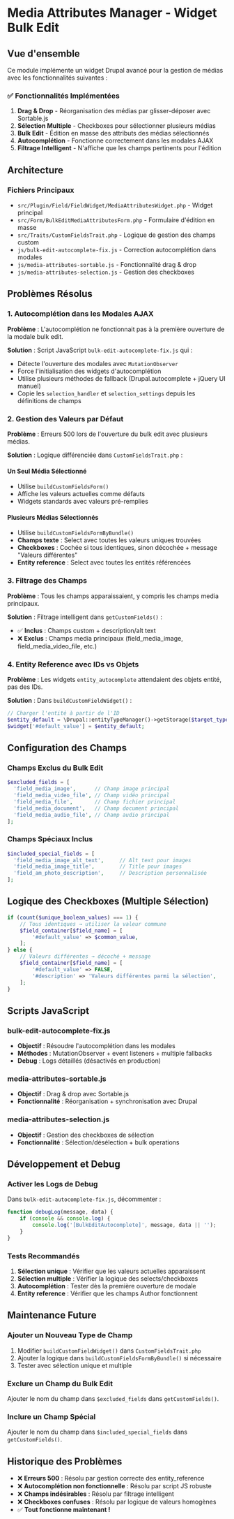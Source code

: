 # Media Attributes Manager - Widget Bulk Edit

## Vue d'ensemble

Ce module implémente un widget Drupal avancé pour la gestion de médias avec les fonctionnalités suivantes :

### ✅ Fonctionnalités Implémentées

1. **Drag & Drop** - Réorganisation des médias par glisser-déposer avec Sortable.js
2. **Sélection Multiple** - Checkboxes pour sélectionner plusieurs médias
3. **Bulk Edit** - Édition en masse des attributs des médias sélectionnés
4. **Autocomplétion** - Fonctionne correctement dans les modales AJAX
5. **Filtrage Intelligent** - N'affiche que les champs pertinents pour l'édition

## Architecture

### Fichiers Principaux

- `src/Plugin/Field/FieldWidget/MediaAttributesWidget.php` - Widget principal
- `src/Form/BulkEditMediaAttributesForm.php` - Formulaire d'édition en masse
- `src/Traits/CustomFieldsTrait.php` - Logique de gestion des champs custom
- `js/bulk-edit-autocomplete-fix.js` - Correction autocomplétion dans modales
- `js/media-attributes-sortable.js` - Fonctionnalité drag & drop
- `js/media-attributes-selection.js` - Gestion des checkboxes

## Problèmes Résolus

### 1. Autocomplétion dans les Modales AJAX
**Problème** : L'autocomplétion ne fonctionnait pas à la première ouverture de la modale bulk edit.

**Solution** : Script JavaScript `bulk-edit-autocomplete-fix.js` qui :
- Détecte l'ouverture des modales avec `MutationObserver`
- Force l'initialisation des widgets d'autocomplétion
- Utilise plusieurs méthodes de fallback (Drupal.autocomplete + jQuery UI manuel)
- Copie les `selection_handler` et `selection_settings` depuis les définitions de champs

### 2. Gestion des Valeurs par Défaut
**Problème** : Erreurs 500 lors de l'ouverture du bulk edit avec plusieurs médias.

**Solution** : Logique différenciée dans `CustomFieldsTrait.php` :

#### Un Seul Média Sélectionné
- Utilise `buildCustomFieldsForm()` 
- Affiche les valeurs actuelles comme défauts
- Widgets standards avec valeurs pré-remplies

#### Plusieurs Médias Sélectionnés  
- Utilise `buildCustomFieldsFormByBundle()`
- **Champs texte** : Select avec toutes les valeurs uniques trouvées
- **Checkboxes** : Cochée si tous identiques, sinon décochée + message "Valeurs différentes"
- **Entity reference** : Select avec toutes les entités référencées

### 3. Filtrage des Champs
**Problème** : Tous les champs apparaissaient, y compris les champs media principaux.

**Solution** : Filtrage intelligent dans `getCustomFields()` :
- ✅ **Inclus** : Champs custom + description/alt text
- ❌ **Exclus** : Champs media principaux (field_media_image, field_media_video_file, etc.)

### 4. Entity Reference avec IDs vs Objets
**Problème** : Les widgets `entity_autocomplete` attendaient des objets entité, pas des IDs.

**Solution** : Dans `buildCustomFieldWidget()` :
```php
// Charger l'entité à partir de l'ID
$entity_default = \Drupal::entityTypeManager()->getStorage($target_type)->load($default_value);
$widget['#default_value'] = $entity_default;
```

## Configuration des Champs

### Champs Exclus du Bulk Edit
```php
$excluded_fields = [
  'field_media_image',      // Champ image principal
  'field_media_video_file', // Champ vidéo principal  
  'field_media_file',       // Champ fichier principal
  'field_media_document',   // Champ document principal
  'field_media_audio_file', // Champ audio principal
];
```

### Champs Spéciaux Inclus
```php
$included_special_fields = [
  'field_media_image_alt_text',     // Alt text pour images
  'field_media_image_title',        // Title pour images
  'field_am_photo_description',     // Description personnalisée
];
```

## Logique des Checkboxes (Multiple Sélection)

```php
if (count($unique_boolean_values) === 1) {
    // Tous identiques → utiliser la valeur commune
    $field_container[$field_name] = [
        '#default_value' => $common_value,
    ];
} else {
    // Valeurs différentes → décoché + message
    $field_container[$field_name] = [
        '#default_value' => FALSE,
        '#description' => 'Valeurs différentes parmi la sélection',
    ];
}
```

## Scripts JavaScript

### bulk-edit-autocomplete-fix.js
- **Objectif** : Résoudre l'autocomplétion dans les modales
- **Méthodes** : MutationObserver + event listeners + multiple fallbacks
- **Debug** : Logs détaillés (désactivés en production)

### media-attributes-sortable.js  
- **Objectif** : Drag & drop avec Sortable.js
- **Fonctionnalité** : Réorganisation + synchronisation avec Drupal

### media-attributes-selection.js
- **Objectif** : Gestion des checkboxes de sélection
- **Fonctionnalité** : Sélection/désélection + bulk operations

## Développement et Debug

### Activer les Logs de Debug
Dans `bulk-edit-autocomplete-fix.js`, décommenter :
```javascript
function debugLog(message, data) {
    if (console && console.log) {
        console.log('[BulkEditAutocomplete]', message, data || '');
    }
}
```

### Tests Recommandés
1. **Sélection unique** : Vérifier que les valeurs actuelles apparaissent
2. **Sélection multiple** : Vérifier la logique des selects/checkboxes
3. **Autocomplétion** : Tester dès la première ouverture de modale
4. **Entity reference** : Vérifier que les champs Author fonctionnent

## Maintenance Future

### Ajouter un Nouveau Type de Champ
1. Modifier `buildCustomFieldWidget()` dans `CustomFieldsTrait.php`
2. Ajouter la logique dans `buildCustomFieldsFormByBundle()` si nécessaire
3. Tester avec sélection unique et multiple

### Exclure un Champ du Bulk Edit
Ajouter le nom du champ dans `$excluded_fields` dans `getCustomFields()`.

### Inclure un Champ Spécial
Ajouter le nom du champ dans `$included_special_fields` dans `getCustomFields()`.

## Historique des Problèmes

- ❌ **Erreurs 500** : Résolu par gestion correcte des entity_reference
- ❌ **Autocomplétion non fonctionnelle** : Résolu par script JS robuste  
- ❌ **Champs indésirables** : Résolu par filtrage intelligent
- ❌ **Checkboxes confuses** : Résolu par logique de valeurs homogènes
- ✅ **Tout fonctionne maintenant !**
